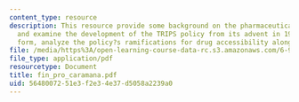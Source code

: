 ```yaml
---
content_type: resource
description: This resource provide some background on the pharmaceutical industry
  and examine the development of the TRIPS policy from its advent in 1994 to its current
  form, analyze the policy?s ramifications for drug accessibility along with the references.
file: /media/https%3A/open-learning-course-data-rc.s3.amazonaws.com/6-901-inventions-and-patents-fall-2005/5648007251e3f2e34e37d5058a2239a0_fin_pro_caramana.pdf
file_type: application/pdf
resourcetype: Document
title: fin_pro_caramana.pdf
uid: 56480072-51e3-f2e3-4e37-d5058a2239a0
---
```

